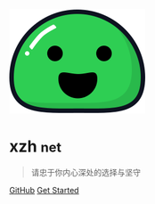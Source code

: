 ![logo](icon.svg)

# xzh <small>net</small>

> 请忠于你内心深处的选择与坚守

[GitHub](https://github.com/xuzhihao-net/xuzhihao-net.github.io)
[Get Started](README.md)
